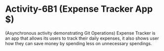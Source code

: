 # Activity-6B1 (Expense Tracker App $)
(Asynchronous activity demonstrating Git Operations)
Expense Tracker is an app that allows its users to track their daily expenses, it also shows user how they can save money by spending less on unnecessary spendings. 
